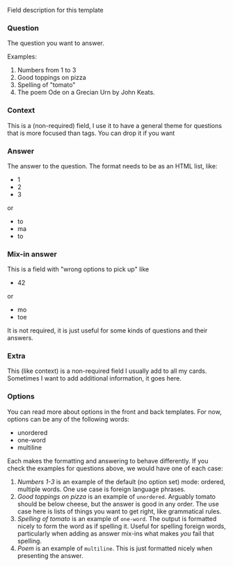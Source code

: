Field description for this template

### Question

The question you want to answer.

Examples:

1. Numbers from 1 to 3
2. Good toppings on pizza
3. Spelling of "tomato"
4. The poem Ode on a Grecian Urn by John Keats.

### Context

This is a (non-required) field, I use it to have a general theme for questions that is more focused than tags. You can drop it if you want

### Answer

The answer to the question. The format needs to be as an HTML list, like:

- 1
- 2
- 3

or

- to
- ma
- to

### Mix-in answer

This is a field with "wrong options to pick up" like

- 42

or

- mo
- toe

It is not required, it is just useful for some kinds of questions and their answers.

### Extra

This (like context) is a non-required field I usually add to all my cards. Sometimes I want to add additional information, it goes here.

### Options

You can read more about options in the front and back templates. For now, options can be any of the following words:

- unordered
- one-word
- multiline

Each makes the formatting and answering to behave differently. If you check the examples for questions above, we would have one of each case:

1. _Numbers 1-3_ is an example of the default (no option set) mode: ordered, multiple words. One use case is foreign language phrases.
2. _Good toppings on pizza_ is an example of `unordered`. Arguably tomato should be below cheese, but the answer is good in any order. The use case here is lists of things you want to get right, like grammatical rules.
3. _Spelling of tomato_ is an example of `one-word`. The output is formatted nicely to form the word as if spelling it. Useful for spelling foreign words, particularly when adding as answer mix-ins what makes _you_ fail that spelling.
4. _Poem_ is an example of `multiline`. This is just formatted nicely when presenting the answer.